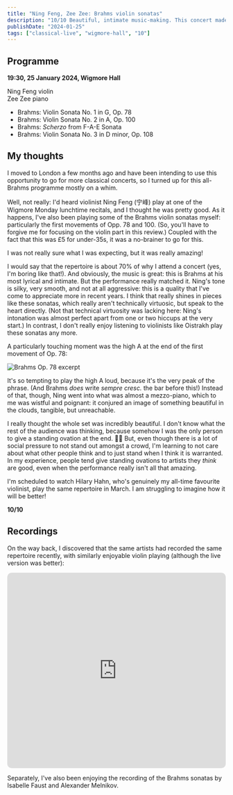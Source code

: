 ```yaml
---
title: "Ning Feng, Zee Zee: Brahms violin sonatas"
description: "10/10 Beautiful, intimate music-making. This concert made me actually start a blog."
publishDate: "2024-01-25"
tags: ["classical-live", "wigmore-hall", "10"]
---
```


## Programme

**19:30, 25 January 2024, Wigmore Hall**

Ning Feng violin<br/>
Zee Zee piano

- Brahms: Violin Sonata No. 1 in G, Op. 78
- Brahms: Violin Sonata No. 2 in A, Op. 100
- Brahms: *Scherzo* from F-A-E Sonata
- Brahms: Violin Sonata No. 3 in D minor, Op. 108

## My thoughts

I moved to London a few months ago and have been intending to use this opportunity to go for more classical concerts, so I turned up for this all-Brahms programme mostly on a whim.

Well, not really: I'd heard violinist Ning Feng (宁峰) play at one of the Wigmore Monday lunchtime recitals, and I thought he was pretty good.
As it happens, I've also been playing some of the Brahms violin sonatas myself: particularly the first movements of Opp. 78 and 100.
(So, you'll have to forgive me for focusing on the violin part in this review.)
Coupled with the fact that this was £5 for under-35s, it was a no-brainer to go for this.

I was not really sure what I was expecting, but it was really amazing!

I would say that the repertoire is about 70% of why I attend a concert (yes, I'm boring like that!).
And obviously, the music is great: this is Brahms at his most lyrical and intimate.
But the performance really matched it.
Ning's tone is silky, very smooth, and not at all aggressive: this is a quality that I've come to appreciate more in recent years.
I think that really shines in pieces like these sonatas, which really aren't technically virtuosic, but speak to the heart directly.
(Not that technical virtuosity was lacking here: Ning's intonation was almost perfect apart from one or two hiccups at the very start.)
In contrast, I don't really enjoy listening to violinists like Oistrakh play these sonatas any more.

A particularly touching moment was the high A at the end of the first movement of Op. 78:

![Brahms Op. 78 excerpt](./op78.png)

It's so tempting to play the high A loud, because it's the very peak of the phrase.
(And Brahms *does* write *sempre cresc.* the bar before this!)
Instead of that, though, Ning went into what was almost a mezzo-piano, which to me was wistful and poignant: it conjured an image of something beautiful in the clouds, tangible, but unreachable.

I really thought the whole set was incredibly beautiful.
I don't know what the rest of the audience was thinking, because somehow I was the only person to give a standing ovation at the end. 🤷‍♀️
But, even though there is a lot of social pressure to not stand out amongst a crowd, I'm learning to not care about what other people think and to just stand when I think it is warranted.
In my experience, people tend give standing ovations to artists they *think* are good, even when the performance really isn't all that amazing.

I'm scheduled to watch Hilary Hahn, who's genuinely my all-time favourite violinist, play the same repertoire in March.
I am struggling to imagine how it will be better!

**10/10**

## Recordings

On the way back, I discovered that the same artists had recorded the same repertoire recently, with similarly enjoyable violin playing (although the live version was better):

<iframe allow="autoplay *; encrypted-media *; fullscreen *; clipboard-write" frameborder="0" height="450" style="width:100%;max-width:660px;overflow:hidden;border-radius:10px;" sandbox="allow-forms allow-popups allow-same-origin allow-scripts allow-storage-access-by-user-activation allow-top-navigation-by-user-activation" src="https://embed.music.apple.com/gb/album/brahms-violin-sonatas/1660738367"></iframe>

Separately, I've also been enjoying the recording of the Brahms sonatas by Isabelle Faust and Alexander Melnikov.
